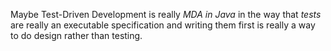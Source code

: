 Maybe Test-Driven Development is really _MDA in Java_ in the way that
_tests_ are really an executable specification and writing them first is
really a way to do design rather than testing.
